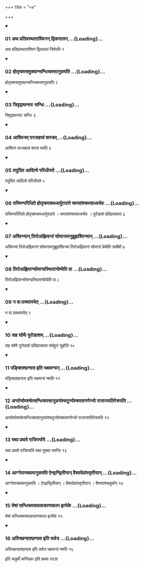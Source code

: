 +++
title = "०४"

+++

<div class="js_include" includetitle="true" newlevelforh1="3" unfilled="" url="/vedAH_yajuH/taittirIyam/sUtram/ApastambaH/shrautam/vishvAsa-prastutiH/14/04/01_atha_pratiprasthAtAshvinan_dvikapAlan.md">
<details open><summary><h3>01 अथ प्रतिप्रस्थाताश्विनन् द्विकपालन् ...{Loading}...</h3></summary>

अथ प्रतिप्रस्थाताश्विनं द्विकपालं निर्वपति १
</details>
</div>


<div class="js_include" includetitle="true" newlevelforh1="3" unfilled="" url="/vedAH_yajuH/taittirIyam/sUtram/ApastambaH/shrautam/vishvAsa-prastutiH/14/04/02_hotRchamasamukhyAnsandhichamasAnunnayati.md">
<details open><summary><h3>02 होतृचमसमुख्यान्सन्धिचमसानुन्नयति ...{Loading}...</h3></summary>

होतृचमसमुख्यान्सन्धिचमसानुन्नयति २
</details>
</div>


<div class="js_include" includetitle="true" newlevelforh1="3" unfilled="" url="/vedAH_yajuH/taittirIyam/sUtram/ApastambaH/shrautam/vishvAsa-prastutiH/14/04/03_trivRdrAthantaraH_sandhiH.md">
<details open><summary><h3>03 त्रिवृद्राथन्तरः सन्धिः ...{Loading}...</h3></summary>

त्रिवृद्राथन्तरः सन्धिः ३
</details>
</div>


<div class="js_include" includetitle="true" newlevelforh1="3" unfilled="" url="/vedAH_yajuH/taittirIyam/sUtram/ApastambaH/shrautam/vishvAsa-prastutiH/14/04/04_Ashvinam_paraHsahasraM_shastram.md">
<details open><summary><h3>04 आश्विनम् परःसहस्रं शस्त्रम् ...{Loading}...</h3></summary>

आश्विनं परःसहस्रं शस्त्रं भवति ४
</details>
</div>


<div class="js_include" includetitle="true" newlevelforh1="3" unfilled="" url="/vedAH_yajuH/taittirIyam/sUtram/ApastambaH/shrautam/vishvAsa-prastutiH/14/04/05_tadudita_Aditye_paridhIyate.md">
<details open><summary><h3>05 तदुदित आदित्ये परिधीयते ...{Loading}...</h3></summary>

तदुदित आदित्ये परिधीयते ५
</details>
</div>


<div class="js_include" includetitle="true" newlevelforh1="3" unfilled="" url="/vedAH_yajuH/taittirIyam/sUtram/ApastambaH/shrautam/vishvAsa-prastutiH/14/04/06_tasminparidhite_hotRchamasamadhvaryurAdatte_chamasAMshchamasAdhvaryavaH.md">
<details open><summary><h3>06 तस्मिन्परिधिते होतृचमसमध्वर्युरादत्ते चमसांश्चमसाध्वर्यवः ...{Loading}...</h3></summary>

तस्मिन्परिधिते होतृचमसमध्वर्युरादत्ते । चमसांश्चमसाध्वर्यवः । पुरोडाशं प्रतिप्रस्थाता ६
</details>
</div>


<div class="js_include" includetitle="true" newlevelforh1="3" unfilled="" url="/vedAH_yajuH/taittirIyam/sUtram/ApastambaH/shrautam/vishvAsa-prastutiH/14/04/07_ashvibhyAn_tiroahniyAnAM_somAnAmanubrUhyashvibhyAn.md">
<details open><summary><h3>07 अश्विभ्यान् तिरोअह्नियानां सोमानामनुब्रूह्यश्विभ्यान् ...{Loading}...</h3></summary>

अश्विभ्यां तिरोअह्नियानां सोमानामनुब्रूह्यश्विभ्यां तिरोअह्नियानां सोमानां प्रेष्येति सम्प्रैषौ ७
</details>
</div>


<div class="js_include" includetitle="true" newlevelforh1="3" unfilled="" url="/vedAH_yajuH/taittirIyam/sUtram/ApastambaH/shrautam/vishvAsa-prastutiH/14/04/08_tiroahniyAnsomAnprasthitAnpreShyeti_vA.md">
<details open><summary><h3>08 तिरोअह्नियान्सोमान्प्रस्थितान्प्रेष्येति वा ...{Loading}...</h3></summary>

तिरोअह्नियान्सोमान्प्रस्थितान्प्रेष्येति वा ८
</details>
</div>


<div class="js_include" includetitle="true" newlevelforh1="3" unfilled="" url="/vedAH_yajuH/taittirIyam/sUtram/ApastambaH/shrautam/vishvAsa-prastutiH/14/04/09_na_vA_prasthApayet.md">
<details open><summary><h3>09 न वा प्रस्थापयेत् ...{Loading}...</h3></summary>

न वा प्रस्थापयेत् ९
</details>
</div>


<div class="js_include" includetitle="true" newlevelforh1="3" unfilled="" url="/vedAH_yajuH/taittirIyam/sUtram/ApastambaH/shrautam/vishvAsa-prastutiH/14/04/10_saha_somaiH_puroDAsham.md">
<details open><summary><h3>10 सह सोमैः पुरोडाशम् ...{Loading}...</h3></summary>

सह सोमैः पुरोडाशं प्रतिप्रस्थाता सर्वहुतं जुहोति १०
</details>
</div>


<div class="js_include" includetitle="true" newlevelforh1="3" unfilled="" url="/vedAH_yajuH/taittirIyam/sUtram/ApastambaH/shrautam/vishvAsa-prastutiH/14/04/11_panktishChandasa_iti_bhaxamantran.md">
<details open><summary><h3>11 पङ्क्तिश्छन्दस इति भक्षमन्त्रन् ...{Loading}...</h3></summary>

पङ्क्तिश्छन्दस इति भक्षमन्त्रं नमति ११
</details>
</div>


<div class="js_include" includetitle="true" newlevelforh1="3" unfilled="" url="/vedAH_yajuH/taittirIyam/sUtram/ApastambaH/shrautam/vishvAsa-prastutiH/14/04/12_aptoryAmashchetsandhichamasAnunnayaMshchaturbhyashchamasagaNebhyo_rAjAnamatirechayati.md">
<details open><summary><h3>12 अप्तोर्यामश्चेत्सन्धिचमसानुन्नयंश्चतुर्भ्यश्चमसगणेभ्यो राजानमतिरेचयति ...{Loading}...</h3></summary>

अप्तोर्यामश्चेत्सन्धिचमसानुन्नयंश्चतुर्भ्यश्चमसगणेभ्यो राजानमतिरेचयति १२
</details>
</div>


<div class="js_include" includetitle="true" newlevelforh1="3" unfilled="" url="/vedAH_yajuH/taittirIyam/sUtram/ApastambaH/shrautam/vishvAsa-prastutiH/14/04/13_yathA_prathame_rAtriparyAye.md">
<details open><summary><h3>13 यथा प्रथमे रात्रिपर्याये ...{Loading}...</h3></summary>

यथा प्रथमे रात्रिपर्याये तथा मुख्या भवन्ति १३
</details>
</div>


<div class="js_include" includetitle="true" newlevelforh1="3" unfilled="" url="/vedAH_yajuH/taittirIyam/sUtram/ApastambaH/shrautam/vishvAsa-prastutiH/14/04/14_AgneyAnprathamAnunnayati_aindrAndvitIyAn_vaishvadevAMstRtIyAn.md">
<details open><summary><h3>14 आग्नेयान्प्रथमानुन्नयति ऐन्द्रान्द्वितीयान् वैश्वदेवांस्तृतीयान् ...{Loading}...</h3></summary>

आग्नेयान्प्रथमानुन्नयति । ऐन्द्रान्द्वितीयान् । वैश्वदेवांस्तृतीयान् । वैष्णवांश्चतुर्थान् १४
</details>
</div>


<div class="js_include" includetitle="true" newlevelforh1="3" unfilled="" url="/vedAH_yajuH/taittirIyam/sUtram/ApastambaH/shrautam/vishvAsa-prastutiH/14/04/15_teShAM_sandhichamasavatpracharaNakalpa_ityeke.md">
<details open><summary><h3>15 तेषां सन्धिचमसवत्प्रचरणकल्प इत्येके ...{Loading}...</h3></summary>

तेषां सन्धिचमसवत्प्रचरणकल्प इत्येके १५
</details>
</div>


<div class="js_include" includetitle="true" newlevelforh1="3" unfilled="" url="/vedAH_yajuH/taittirIyam/sUtram/ApastambaH/shrautam/vishvAsa-prastutiH/14/04/16_atichChandAshChandasa_iti_sarvatra.md">
<details open><summary><h3>16 अतिच्छन्दाश्छन्दस इति सर्वत्र ...{Loading}...</h3></summary>

अतिच्छन्दाश्छन्दस इति सर्वत्र भक्षमन्त्रं नमति १६
</details>
</div>



  
इति चतुर्थी कण्डिका 
इति प्रथमः पटलः
